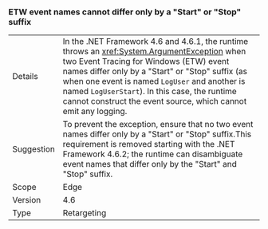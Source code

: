 ### ETW event names cannot differ only by a "Start" or "Stop" suffix

|   |   |
|---|---|
|Details|In the .NET Framework 4.6 and 4.6.1, the runtime throws an <xref:System.ArgumentException> when two Event Tracing for Windows (ETW) event names differ only by a &quot;Start&quot; or &quot;Stop&quot; suffix (as when one event is named <code>LogUser</code> and another is named <code>LogUserStart</code>). In this case, the runtime cannot construct the event source, which cannot emit any logging.|
|Suggestion|To prevent the exception, ensure that no two event names differ only by a &quot;Start&quot; or &quot;Stop&quot; suffix.This requirement is removed starting with the .NET Framework 4.6.2; the runtime can disambiguate event names that differ only by the &quot;Start&quot; and &quot;Stop&quot; suffix.|
|Scope|Edge|
|Version|4.6|
|Type|Retargeting|

